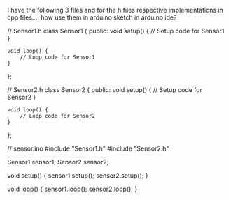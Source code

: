 I have the following 3 files and for the h files respective implementations in cpp files.... how use them in arduino sketch in arduino ide?


// Sensor1.h
class Sensor1 {
public:
    void setup() {
        // Setup code for Sensor1
    }

    void loop() {
        // Loop code for Sensor1
    }
};



// Sensor2.h
class Sensor2 {
public:
    void setup() {
        // Setup code for Sensor2
    }

    void loop() {
        // Loop code for Sensor2
    }
};



// sensor.ino
#include "Sensor1.h"
#include "Sensor2.h"

Sensor1 sensor1;
Sensor2 sensor2;

void setup() {
    sensor1.setup();
    sensor2.setup();
}

void loop() {
    sensor1.loop();
    sensor2.loop();
}